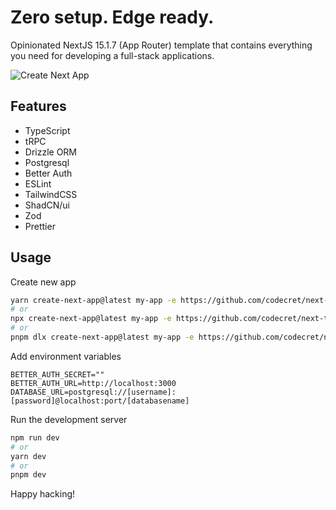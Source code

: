 # Zero setup. Edge ready.

Opinionated NextJS 15.1.7 (App Router) template that contains everything you need for developing a full-stack applications.

![Create Next App](https://github.com/user-attachments/assets/643efd6a-13c7-444c-af02-e9a29e080bac)

## Features

- TypeScript
- tRPC
- Drizzle ORM
- Postgresql
- Better Auth
- ESLint
- TailwindCSS
- ShadCN/ui
- Zod
- Prettier

## Usage

Create new app

```bash
yarn create-next-app@latest my-app -e https://github.com/codecret/next-trpc-drizzle-dashboard.git
# or
npx create-next-app@latest my-app -e https://github.com/codecret/next-trpc-drizzle-dashboard.git
# or
pnpm dlx create-next-app@latest my-app -e https://github.com/codecret/next-trpc-drizzle-dashboard.git
```

Add environment variables

```env
BETTER_AUTH_SECRET=""
BETTER_AUTH_URL=http://localhost:3000
DATABASE_URL=postgresql://[username]:[password]@localhost:port/[databasename]
```

Run the development server

```bash
npm run dev
# or
yarn dev
# or
pnpm dev
```

Happy hacking!
